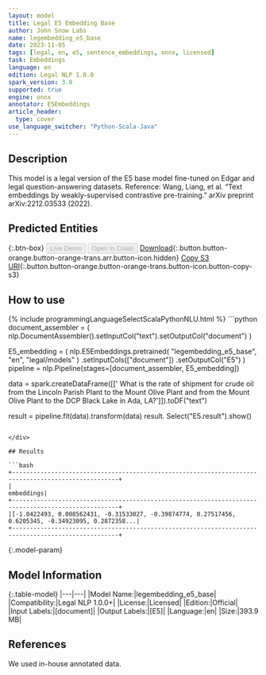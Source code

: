 ```yaml
---
layout: model
title: Legal E5 Embedding Base
author: John Snow Labs
name: legembedding_e5_base
date: 2023-11-05
tags: [legal, en, e5, sentence_embeddings, onnx, licensed]
task: Embeddings
language: en
edition: Legal NLP 1.0.0
spark_version: 3.0
supported: true
engine: onnx
annotator: E5Embeddings
article_header:
  type: cover
use_language_switcher: "Python-Scala-Java"
---
```


## Description

This model is a legal version of the E5 base model fine-tuned on Edgar and legal question-answering datasets. Reference: Wang, Liang, et al. “Text embeddings by weakly-supervised contrastive pre-training.” arXiv preprint arXiv:2212.03533 (2022).

## Predicted Entities



{:.btn-box}
<button class="button button-orange" disabled>Live Demo</button>
<button class="button button-orange" disabled>Open in Colab</button>
[Download](https://s3.amazonaws.com/auxdata.johnsnowlabs.com/legal/models/legembedding_e5_base_en_1.0.0_3.0_1699207424943.zip){:.button.button-orange.button-orange-trans.arr.button-icon.hidden}
[Copy S3 URI](s3://auxdata.johnsnowlabs.com/legal/models/legembedding_e5_base_en_1.0.0_3.0_1699207424943.zip){:.button.button-orange.button-orange-trans.button-icon.button-copy-s3}

## How to use



<div class="tabs-box" markdown="1">
{% include programmingLanguageSelectScalaPythonNLU.html %}
```python
document_assembler = (
    nlp.DocumentAssembler().setInputCol("text").setOutputCol("document")
)

E5_embedding = (
    nlp.E5Embeddings.pretrained(
        "legembedding_e5_base", "en", "legal/models"
    )
    .setInputCols(["document"])
    .setOutputCol("E5")
)
pipeline = nlp.Pipeline(stages=[document_assembler, E5_embedding])

data = spark.createDataFrame([[' What is the rate of shipment for crude oil from the Lincoln Parish Plant to the Mount Olive Plant and from the Mount Olive Plant to the DCP Black Lake in Ada, LA?']]).toDF("text")


result = pipeline.fit(data).transform(data)
result. Select("E5.result").show()
```

</div>

## Results

```bash
+----------------------------------------------------------------------------------------------------+
|                                                                                          embeddings|
+----------------------------------------------------------------------------------------------------+
|[-1.0422493, 0.008562431, -0.31533027, -0.39874774, 0.27517456, 0.6205345, -0.34923095, 0.2872358...|
+----------------------------------------------------------------------------------------------------+
```

{:.model-param}
## Model Information

{:.table-model}
|---|---|
|Model Name:|legembedding_e5_base|
|Compatibility:|Legal NLP 1.0.0+|
|License:|Licensed|
|Edition:|Official|
|Input Labels:|[document]|
|Output Labels:|[E5]|
|Language:|en|
|Size:|393.9 MB|

## References

We used in-house annotated data.
